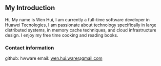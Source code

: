 ## My Introduction

Hi, My name is Wen Hui, I am currently a full-time software developer in Huawei Tecnologies, I am passionate about technology specifically in large distributed systems, in memory cache techniques, and cloud infrastructure design. I enjoy my free time cooking and reading books.

### Contact information

github: hwware
email: wen.hui.ware@gmail.com







